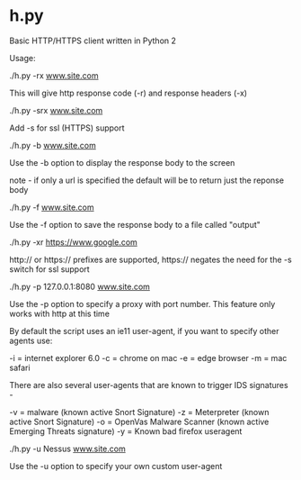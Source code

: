 # h.py
Basic HTTP/HTTPS client written in Python 2

Usage:

./h.py -rx www.site.com   

This will give http response code (-r) and response headers (-x)

./h.py -srx www.site.com

Add -s for ssl (HTTPS) support

./h.py -b www.site.com 

Use the -b option to display the response body to the screen

note - if only a url is specified the default will be to return just the reponse body

./h.py -f www.site.com 

Use the -f option to save the response body to a file called "output"

./h.py -xr https://www.google.com

http:// or https:// prefixes are supported, https:// negates the need for the -s switch for ssl support

./h.py -p 127.0.0.1:8080 www.site.com 

Use the -p option to specify a proxy with port number.  This feature only works with http at this time

By default the script uses an ie11 user-agent, if you want to specify other agents use:

-i = internet explorer 6.0
-c = chrome on mac
-e = edge browser
-m = mac safari

There are also several user-agents that are known to trigger IDS signatures -

-v = malware  (known active Snort Signature)
-z = Meterpreter (known active Snort Signature)
-o = OpenVas Malware Scanner (known active Emerging Threats signature)
-y = Known bad firefox useragent

./h.py -u Nessus www.site.com 

Use the -u option to specify your own custom user-agent
